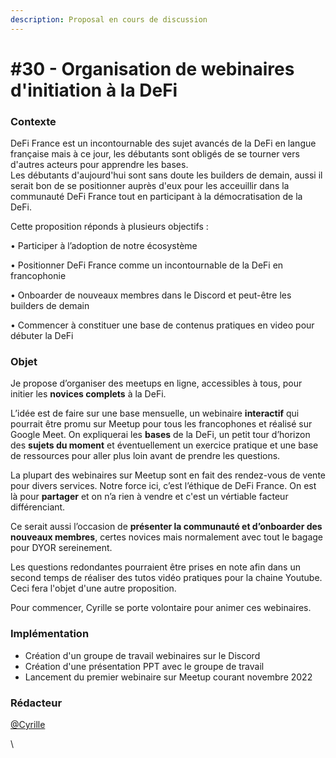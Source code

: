```yaml
---
description: Proposal en cours de discussion
---
```


# #30 - Organisation de webinaires d'initiation à la DeFi

### Contexte

DeFi France est un incontournable des sujet avancés de la DeFi en langue française mais à ce jour, les débutants sont obligés de se tourner vers d'autres acteurs pour apprendre les bases. \
Les débutants d'aujourd'hui sont sans doute les builders de demain, aussi il serait bon de se positionner auprès d'eux pour les acceuillir dans la communauté DeFi France tout en participant à la démocratisation de la DeFi.

Cette proposition réponds à plusieurs objectifs :&#x20;

• Participer à l’adoption de notre écosystème&#x20;

• Positionner DeFi France comme un incontournable de la DeFi en francophonie&#x20;

• Onboarder de nouveaux membres dans le Discord et peut-être les builders de demain&#x20;

• Commencer à constituer une base de contenus pratiques en video pour débuter la DeFi

### Objet

Je propose d’organiser des meetups en ligne, accessibles à tous, pour initier les **novices complets** à la DeFi.&#x20;

L’idée est de faire sur une base mensuelle, un webinaire **interactif** qui pourrait être promu sur Meetup pour tous les francophones et réalisé sur Google Meet. On expliquerai les **bases** de la DeFi, un petit tour d’horizon des **sujets du moment** et éventuellement un exercice pratique et une base de ressources pour aller plus loin avant de prendre les questions.&#x20;

La plupart des webinaires sur Meetup sont en fait des rendez-vous de vente pour divers services. Notre force ici, c’est l’éthique de DeFi France. On est là pour **partager** et on n’a rien à vendre et c'est un vértiable facteur différenciant.&#x20;

Ce serait aussi l’occasion de **présenter la communauté et d’onboarder des nouveaux membres**, certes novices mais normalement avec tout le bagage pour DYOR sereinement.&#x20;

Les questions redondantes pourraient être prises en note afin dans un second temps de réaliser des tutos vidéo pratiques pour la chaine Youtube. Ceci fera l'objet d'une autre proposition.

Pour commencer, Cyrille se porte volontaire pour animer ces webinaires.

### Implémentation

* Création d'un groupe de travail webinaires sur le Discord
* Création d'une présentation PPT avec le groupe de travail
* Lancement du premier webinaire sur Meetup courant novembre 2022

### Rédacteur

[@Cyrille](https://twitter.com/cyrille\_briere)

\

